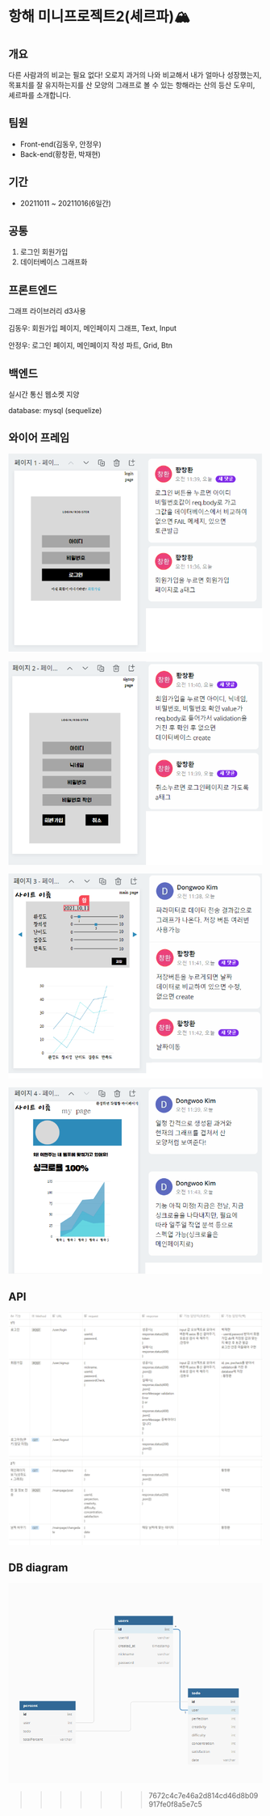 # 항해 미니프로젝트2(셰르파)🏔

## 개요

다른 사람과의 비교는 필요 없다! 오로지 과거의 나와 비교해서 내가 얼마나 성장했는지, 목표치를 잘 유지하는지를 산 모양의 그래프로 볼 수 있는 항해라는 산의 등산 도우미, 셰르파를 소개합니다.

## 팀원
* Front-end(김동우, 안정우)
* Back-end(황창환, 박재현)

## 기간
* 20211011 ~ 20211016(6일간)

## 공통

1. 로그인 회원가입
2. 데이터베이스 그래프화

## 프론트엔드

그래프 라이브러리 d3사용

김동우:  회원가입 페이지, 메인페이지 그래프, Text, Input

안정우: 로그인 페이지, 메인페이지 작성 파트, Grid, Btn

## 백엔드

실시간 통신 웹소켓 지양

database: mysql (sequelize)

## 와이어 프레임

![셰르파로그인](/readmeImg/셰르파로그인.png)

![셰르파회원가입](/readmeImg/셰르파회원가입.png)

![셰르파메인](/readmeImg/셰르파메인.png)

![셰르파마이](/readmeImg/셰르파마이.png)

## API

![API1](/readmeImg/api1.PNG)
![API2](/readmeImg/api2.PNG)

## DB diagram

![DB](/readmeImg/DB.png)
>>>>>>> 7672c4c7e46a2d814cd46d8b09917fe0f8a5e7c5
